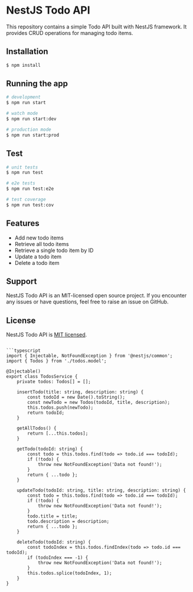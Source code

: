 # NestJS Todo API

This repository contains a simple Todo API built with NestJS framework. It provides CRUD operations for managing todo items.

## Installation

```bash
$ npm install
```

## Running the app

```bash
# development
$ npm run start

# watch mode
$ npm run start:dev

# production mode
$ npm run start:prod
```

## Test

```bash
# unit tests
$ npm run test

# e2e tests
$ npm run test:e2e

# test coverage
$ npm run test:cov
```

## Features

- Add new todo items
- Retrieve all todo items
- Retrieve a single todo item by ID
- Update a todo item
- Delete a todo item

## Support

NestJS Todo API is an MIT-licensed open source project. If you encounter any issues or have questions, feel free to raise an issue on GitHub.

## License

NestJS Todo API is [MIT licensed](LICENSE).
```

```typescript
import { Injectable, NotFoundException } from '@nestjs/common';
import { Todos } from './todos.model';

@Injectable() 
export class TodosService {
    private todos: Todos[] = [];

    insertTodo(title: string, description: string) {
        const todoId = new Date().toString();
        const newTodo = new Todos(todoId, title, description);
        this.todos.push(newTodo);
        return todoId;
    }

    getAllTodos() {
        return [...this.todos];
    }

    getTodo(todoId: string) {
        const todo = this.todos.find(todo => todo.id === todoId);
        if (!todo) {
            throw new NotFoundException('Data not found!');
        }
        return { ...todo };
    }

    updateTodo(todoId: string, title: string, description: string) {
        const todo = this.todos.find(todo => todo.id === todoId);
        if (!todo) {
            throw new NotFoundException('Data not found!');
        }
        todo.title = title;
        todo.description = description;
        return { ...todo };
    }

    deleteTodo(todoId: string) {
        const todoIndex = this.todos.findIndex(todo => todo.id === todoId);
        if (todoIndex === -1) {
            throw new NotFoundException('Data not found!');
        }
        this.todos.splice(todoIndex, 1);
    }
}
```
